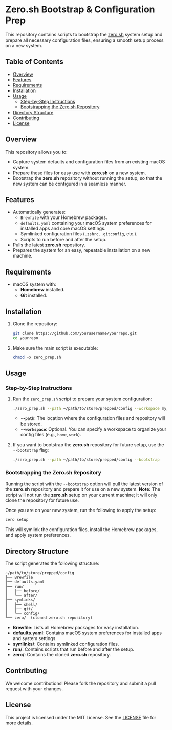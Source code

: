 # Zero.sh Bootstrap & Configuration Prep

This repository contains scripts to bootstrap the [zero.sh](https://github.com/zero-sh/zero.sh.git) system setup and prepare all necessary configuration files, ensuring a smooth setup process on a new system.

## Table of Contents
- [Overview](#overview)
- [Features](#features)
- [Requirements](#requirements)
- [Installation](#installation)
- [Usage](#usage)
  - [Step-by-Step Instructions](#step-by-step-instructions)
  - [Bootstrapping the Zero.sh Repository](#bootstrapping-the-zerosh-repository)
- [Directory Structure](#directory-structure)
- [Contributing](#contributing)
- [License](#license)

## Overview
This repository allows you to:
- Capture system defaults and configuration files from an existing macOS system.
- Prepare these files for easy use with **zero.sh** on a new system.
- Bootstrap the **zero.sh** repository without running the setup, so that the new system can be configured in a seamless manner.

## Features
- Automatically generates:
  - `Brewfile` with your Homebrew packages.
  - `defaults.yaml` containing your macOS system preferences for installed apps and core macOS settings.
  - Symlinked configuration files (`.zshrc`, `.gitconfig`, etc.).
  - Scripts to run before and after the setup.
- Pulls the latest **zero.sh** repository.
- Prepares the system for an easy, repeatable installation on a new machine.

## Requirements
- macOS system with:
  - **Homebrew** installed.
  - **Git** installed.

## Installation
1. Clone the repository:
   ```bash
   git clone https://github.com/yourusername/yourrepo.git
   cd yourrepo
   ```

2. Make sure the main script is executable:
   ```bash
   chmod +x zero_prep.sh
   ```

## Usage

### Step-by-Step Instructions
1. Run the `zero_prep.sh` script to prepare your system configuration:
   ```bash
   ./zero_prep.sh --path ~/path/to/store/prepped/config --workspace my_workspace
   ```

   - **`--path`**: The location where the configuration files and repository will be stored.
   - **`--workspace`**: Optional. You can specify a workspace to organize your config files (e.g., `home`, `work`).

2. If you want to bootstrap the **zero.sh** repository for future setup, use the `--bootstrap` flag:
   ```bash
   ./zero_prep.sh --path ~/path/to/store/prepped/config --bootstrap
   ```

### Bootstrapping the Zero.sh Repository
Running the script with the `--bootstrap` option will pull the latest version of the **zero.sh** repository and prepare it for use on a new system. **Note:** The script will not run the **zero.sh** setup on your current machine; it will only clone the repository for future use.

Once you are on your new system, run the following to apply the setup:
```bash
zero setup
```

This will symlink the configuration files, install the Homebrew packages, and apply system preferences.

## Directory Structure
The script generates the following structure:

```
~/path/to/store/prepped/config
├── Brewfile
├── defaults.yaml
├── run/
│   ├── before/
│   └── after/
├── symlinks/
│   ├── shell/
│   ├── git/
│   └── config/
└── zero/  (cloned zero.sh repository)
```

- **Brewfile**: Lists all Homebrew packages for easy installation.
- **defaults.yaml**: Contains macOS system preferences for installed apps and system settings.
- **symlinks/**: Contains symlinked configuration files.
- **run/**: Contains scripts that run before and after the setup.
- **zero/**: Contains the cloned **zero.sh** repository.

## Contributing
We welcome contributions! Please fork the repository and submit a pull request with your changes.

## License
This project is licensed under the MIT License. See the [LICENSE](LICENSE) file for more details.
